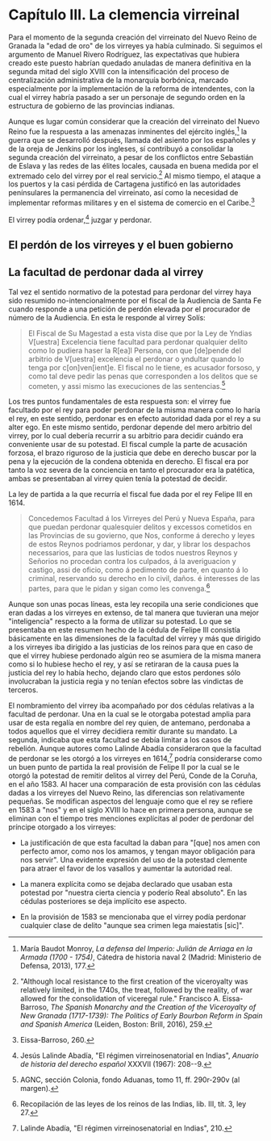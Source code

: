 Capítulo III. La clemencia virreinal
====================================

Para el momento de la segunda creación del virreinato del Nuevo Reino de
Granada la "edad de oro" de los virreyes ya había culminado. Si seguimos
el argumento de Manuel Rivero Rodríguez, las expectativas que hubiera
creado este puesto habrían quedado anuladas de manera definitiva en la
segunda mitad del siglo XVIII con la intensificación del proceso de
centralización administrativa de la monarquía borbónica, marcado
especialmente por la implementación de la reforma de intendentes, con la
cual el virrey habría pasado a ser un personaje de segundo orden en la
estructura de gobierno de las provincias indianas.

Aunque es lugar común considerar que la creación del virreinato del
Nuevo Reino fue la respuesta a las amenazas inminentes del ejército
inglés,[^1] la guerra que se desarrolló después, llamada del asiento por
los españoles y de la oreja de Jenkins por los ingleses, sí contribuyó a
consolidar la segunda creación del virreinato, a pesar de los conflictos
entre Sebastián de Eslava y las redes de las élites locales, causada en
buena medida por el extremado celo del virrey por el real servicio.[^2]
Al mismo tiempo, el ataque a los puertos y la casi pérdida de Cartagena
justificó en las autoridades penínsulares la permanencia del virreinato,
así como la necesidad de implementar reformas militares y en el sistema
de comercio en el Caribe.[^3]

El virrey podía ordenar,[^4] juzgar y perdonar.

El perdón de los virreyes y el buen gobierno
--------------------------------------------

La facultad de perdonar dada al virrey
--------------------------------------

Tal vez el sentido normativo de la potestad para perdonar del virrey
haya sido resumido no-intencionalmente por el fiscal de la Audiencia de
Santa Fe cuando responde a una petición de perdón elevada por el
procurador de número de la Audiencia. En esta le responde al virrey
Solís:

> El Fiscal de Su Magestad a esta vista dise que por la Ley de Yndias
> V\[uestra\] Excelencia tiene facultad para perdonar qualquier delito
> como lo pudiera haser la R\[ea\]l Persona, con que \[de\]pende del
> arbitrio de V\[uestra\] excelencia el perdonar o yndultar quando lo
> tenga por c\[on\]ven\[ient\]e. El fiscal no le tiene, es acusador
> forsoso, y como tal deve pedir las penas que corresponden a los
> delitos que se cometen, y assi mismo las execuciones de las
> sentencias.[^5]

Los tres puntos fundamentales de esta respuesta son: el virrey fue
facultado por el rey para poder perdonar de la misma manera como lo
haría el rey, en este sentido, perdonar es en efecto autoridad dada por
el rey a su alter ego. En este mismo sentido, perdonar depende del mero
arbitrio del virrey, por lo cual debería recurrir a su arbitrio para
decidir cuándo era conveniente usar de su potestad. El fiscal cumple la
parte de acusación forzosa, el brazo riguroso de la justicia que debe en
derecho buscar por la pena y la ejecución de la condena obtenida en
derecho. El fiscal era por tanto la voz severa de la conciencia en tanto
el procurador era la patética, ambas se presentaban al virrey quien
tenía la potestad de decidir.

La ley de partida a la que recurría el fiscal fue dada por el rey Felipe
III en 1614.

> Concedemos Facultad á los Virreyes del Perú y Nueva España, para que
> puedan perdonar qualesquier delitos y excessos cometidos en las
> Provincias de su govierno, que Nos, conforme á derecho y leyes de
> estos Reynos podriamos perdonar, y dar, y librar los despachos
> necessarios, para que las Iusticias de todos nuestros Reynos y
> Señorios no procedan contra los culpados, á la averiguacion y castigo,
> assi de oficio, como á pedimento de parte, en quanto á lo criminal,
> reservando su derecho en lo civil, daños. é interesses de las partes,
> para que le pidan y sigan como les convenga.[^6]

Aunque son unas pocas líneas, esta ley recopila una serie condiciones
que eran dadas a los virreyes en extenso, de tal manera que tuvieran una
mejor "inteligencia" respecto a la forma de utilizar su potestad. Lo que
se presentaba en este resumen hecho de la cédula de Felipe III consistía
básicamente en las dimensiones de la facultad del virrey y más que
dirigido a los virreyes iba dirigido a las justicias de los reinos para
que en caso de que el virrey hubiese perdonado algún reo se asumiera de
la misma manera como si lo hubiese hecho el rey, y así se retiraran de
la causa pues la justicia del rey lo había hecho, dejando claro que
estos perdones sólo involucraban la justicia regia y no tenían efectos
sobre las vindictas de terceros.

El nombramiento del virrey iba acompañado por dos cédulas relativas a la
facultad de perdonar. Una en la cual se le otorgaba potestad amplia para
usar de esta regalía en nombre del rey quien, de antemano, perdonaba a
todos aquellos que el virrey decidiera remitir durante su mandato. La
segunda, indicaba que esta facultad se debía limitar a los casos de
rebelión. Aunque autores como Lalinde Abadía consideraron que la
facultad de perdonar se les otorgó a los virreyes en 1614,[^7] podría
considerarse como un buen punto de partida la real provisión de Felipe
II por la cual se le otorgó la potestad de remitir delitos al virrey del
Perú, Conde de la Coruña, en el año 1583. Al hacer una comparación de
esta provisión con las cédulas dadas a los virreyes del Nuevo Reino, las
diferencias son relativamente pequeñas. Se modifican aspectos del
lenguaje como que el rey se refiere en 1583 a "nos" y en el siglo XVIII
lo hace en primera persona, aunque se eliminan con el tiempo tres
menciones explícitas al poder de perdonar del príncipe otorgado a los
virreyes:

-   La justificación de que esta facultad la daban para "\[que\] nos
    amen con perfecto amor, como nos los amamos, y tengan mayor
    obligación para nos servir". Una evidente expresión del uso de la
    potestad clemente para atraer el favor de los vasallos y aumentar la
    autoridad real.

-   La manera explícita como se dejaba declarado que usaban esta
    potestad por "nuestra cierta ciencia y poderío Real absoluto". En
    las cédulas posteriores se deja implícito ese aspecto.

-   En la provisión de 1583 se mencionaba que el virrey podía perdonar
    cualquier clase de delito "aunque sea crimen lega maiestatis
    \[sic\]".

[^1]: María Baudot Monroy, *La defensa del Imperio: Julián de Arriaga en
    la Armada (1700 - 1754)*, Cátedra de historia naval 2 (Madrid:
    Ministerio de Defensa, 2013), 177.

[^2]: "Although local resistance to the first creation of the
    viceroyalty was relatively limited, in the 1740s, the treat,
    followed by the reality, of war allowed for the consolidation of
    viceregal rule." Francisco A. Eissa-Barroso, *The Spanish Monarchy
    and the Creation of the Viceroyalty of New Granada (1717-1739): The
    Politics of Early Bourbon Reform in Spain and Spanish America*
    (Leiden, Boston: Brill, 2016), 259.

[^3]: Eissa-Barroso, 260.

[^4]: Jesús Lalinde Abadía, "El régimen virreinosenatorial en Indias",
    *Anuario de historia del derecho español* XXXVII (1967): 208--9.

[^5]: AGNC, sección Colonia, fondo Aduanas, tomo 11, ff. 290r-290v (al
    margen).

[^6]: Recopilación de las leyes de los reinos de las Indias, lib. III,
    tít. 3, ley 27.

[^7]: Lalinde Abadía, "El régimen virreinosenatorial en Indias", 210.
